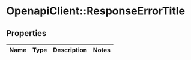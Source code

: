 # OpenapiClient::ResponseErrorTitle

## Properties
Name | Type | Description | Notes
------------ | ------------- | ------------- | -------------


